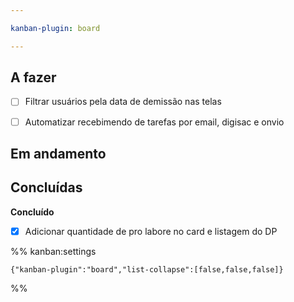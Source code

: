 ```yaml
---

kanban-plugin: board

---
```


## A fazer

- [ ] Filtrar usuários pela data de demissão nas telas
- [ ] Automatizar recebimendo de tarefas por email, digisac e onvio


## Em andamento



## Concluídas

**Concluído**
- [x] Adicionar quantidade de pro labore no card e listagem do DP




%% kanban:settings
```
{"kanban-plugin":"board","list-collapse":[false,false,false]}
```
%%